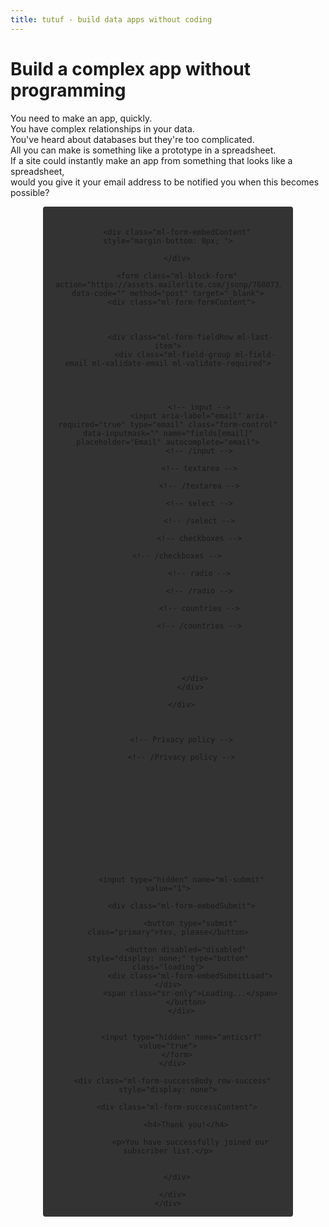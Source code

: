 ```yaml
---
title: tutuf - build data apps without coding
---
```

# Build a complex app without programming

You need to make an app, quickly.<br/>
You have complex relationships in your data.<br/>
You've heard about databases but they're too complicated.<br/>
All you can make is something like a prototype in a spreadsheet.<br/>
If a site could instantly make an app from something that looks like a spreadsheet,<br/>
would you give it your email address to be notified you when this becomes possible?

<style type="text/css">@import url("https://assets.mlcdn.com/fonts.css?version=1704356");</style>
<style type="text/css">
    /* LOADER */
    .ml-form-embedSubmitLoad {
      display: inline-block;
      width: 20px;
      height: 20px;
    }

    .g-recaptcha {
    transform: scale(1);
    -webkit-transform: scale(1);
    transform-origin: 0 0;
    -webkit-transform-origin: 0 0;
    height: ;
    }

    .sr-only {
      position: absolute;
      width: 1px;
      height: 1px;
      padding: 0;
      margin: -1px;
      overflow: hidden;
      clip: rect(0,0,0,0);
      border: 0;
    }

    .ml-form-embedSubmitLoad:after {
      content: " ";
      display: block;
      width: 11px;
      height: 11px;
      margin: 1px;
      border-radius: 50%;
      border: 4px solid #fff;
    border-color: #333 #333 #333 transparent;
    animation: ml-form-embedSubmitLoad 1.2s linear infinite;
    }
    @keyframes ml-form-embedSubmitLoad {
      0% {
      transform: rotate(0deg);
      }
      100% {
      transform: rotate(360deg);
      }
    }
      #mlb2-10956822.ml-form-embedContainer {
        box-sizing: border-box;
        display: table;
        margin: 0 auto;
        position: static;
        width: 100% !important;
      }
      #mlb2-10956822.ml-form-embedContainer h4,
      #mlb2-10956822.ml-form-embedContainer p,
      #mlb2-10956822.ml-form-embedContainer span,
      #mlb2-10956822.ml-form-embedContainer button {
        text-transform: none !important;
        letter-spacing: normal !important;
      }
      #mlb2-10956822.ml-form-embedContainer .ml-form-embedWrapper {
        background-color: #333;

        border-width: 0px;
        border-color: transparent;
        border-radius: 4px;
        border-style: solid;
        box-sizing: border-box;
        display: inline-block !important;
        margin: 0;
        padding: 0;
        position: relative;
              }
      #mlb2-10956822.ml-form-embedContainer .ml-form-embedWrapper.embedPopup,
      #mlb2-10956822.ml-form-embedContainer .ml-form-embedWrapper.embedDefault { width: 400px; }
      #mlb2-10956822.ml-form-embedContainer .ml-form-embedWrapper.embedForm { max-width: 400px; width: 100%; }
      #mlb2-10956822.ml-form-embedContainer .ml-form-align-left { text-align: left; }
      #mlb2-10956822.ml-form-embedContainer .ml-form-align-center { text-align: center; }
      #mlb2-10956822.ml-form-embedContainer .ml-form-align-default { display: table-cell !important; vertical-align: middle !important; text-align: center !important; }
      #mlb2-10956822.ml-form-embedContainer .ml-form-align-right { text-align: right; }
      #mlb2-10956822.ml-form-embedContainer .ml-form-embedWrapper .ml-form-embedHeader img {
        border-top-left-radius: 4px;
        border-top-right-radius: 4px;
        height: auto;
        margin: 0 auto !important;
        max-width: 100%;
        width: undefinedpx;
      }
      #mlb2-10956822.ml-form-embedContainer .ml-form-embedWrapper .ml-form-embedBody,
      #mlb2-10956822.ml-form-embedContainer .ml-form-embedWrapper .ml-form-successBody {
        padding: 20px 20px 0 20px;
      }
      #mlb2-10956822.ml-form-embedContainer .ml-form-embedWrapper .ml-form-embedBody.ml-form-embedBodyHorizontal {
        padding-bottom: 0;
      }
      #mlb2-10956822.ml-form-embedContainer .ml-form-embedWrapper .ml-form-embedBody .ml-form-embedContent,
      #mlb2-10956822.ml-form-embedContainer .ml-form-embedWrapper .ml-form-successBody .ml-form-successContent {
        text-align: left;
        margin: 0 0 20px 0;
      }
      #mlb2-10956822.ml-form-embedContainer .ml-form-embedWrapper .ml-form-embedBody .ml-form-embedContent h4,
      #mlb2-10956822.ml-form-embedContainer .ml-form-embedWrapper .ml-form-successBody .ml-form-successContent h4 {
        color: #000000;
        font-family: 'Open Sans', Arial, Helvetica, sans-serif;
        font-size: 30px;
        font-weight: 400;
        margin: 0 0 10px 0;
        text-align: left;
        word-break: break-word;
      }
      #mlb2-10956822.ml-form-embedContainer .ml-form-embedWrapper .ml-form-embedBody .ml-form-embedContent p,
      #mlb2-10956822.ml-form-embedContainer .ml-form-embedWrapper .ml-form-successBody .ml-form-successContent p {
        color: #000000;
        font-family: 'Open Sans', Arial, Helvetica, sans-serif;
        font-size: 14px;
        font-weight: 400;
        line-height: 20px;
        margin: 0 0 10px 0;
        text-align: left;
      }
      #mlb2-10956822.ml-form-embedContainer .ml-form-embedWrapper .ml-form-embedBody .ml-form-embedContent ul,
      #mlb2-10956822.ml-form-embedContainer .ml-form-embedWrapper .ml-form-embedBody .ml-form-embedContent ol,
      #mlb2-10956822.ml-form-embedContainer .ml-form-embedWrapper .ml-form-successBody .ml-form-successContent ul,
      #mlb2-10956822.ml-form-embedContainer .ml-form-embedWrapper .ml-form-successBody .ml-form-successContent ol {
        color: #000000;
        font-family: 'Open Sans', Arial, Helvetica, sans-serif;
        font-size: 14px;
      }
      #mlb2-10956822.ml-form-embedContainer .ml-form-embedWrapper .ml-form-embedBody .ml-form-embedContent ol ol,
      #mlb2-10956822.ml-form-embedContainer .ml-form-embedWrapper .ml-form-successBody .ml-form-successContent ol ol {
        list-style-type: lower-alpha;
      }
      #mlb2-10956822.ml-form-embedContainer .ml-form-embedWrapper .ml-form-embedBody .ml-form-embedContent ol ol ol,
      #mlb2-10956822.ml-form-embedContainer .ml-form-embedWrapper .ml-form-successBody .ml-form-successContent ol ol ol {
        list-style-type: lower-roman;
      }
      #mlb2-10956822.ml-form-embedContainer .ml-form-embedWrapper .ml-form-embedBody .ml-form-embedContent p a,
      #mlb2-10956822.ml-form-embedContainer .ml-form-embedWrapper .ml-form-successBody .ml-form-successContent p a {
        color: #000000;
        text-decoration: underline;
      }

      #mlb2-10956822.ml-form-embedContainer .ml-form-embedWrapper .ml-block-form .ml-field-group {
        text-align: left!important;
      }

      #mlb2-10956822.ml-form-embedContainer .ml-form-embedWrapper .ml-block-form .ml-field-group label {
        margin-bottom: 5px;
        color: #333333;
        font-size: 14px;
        font-family: 'Open Sans', Arial, Helvetica, sans-serif;
        font-weight: bold; font-style: normal; text-decoration: none;;
        display: inline-block;
        line-height: 20px;
      }
      #mlb2-10956822.ml-form-embedContainer .ml-form-embedWrapper .ml-form-embedBody .ml-form-embedContent p:last-child,
      #mlb2-10956822.ml-form-embedContainer .ml-form-embedWrapper .ml-form-successBody .ml-form-successContent p:last-child {
        margin: 0;
      }
      #mlb2-10956822.ml-form-embedContainer .ml-form-embedWrapper .ml-form-embedBody form {
        margin: 0;
        width: 100%;
      }
      #mlb2-10956822.ml-form-embedContainer .ml-form-embedWrapper .ml-form-embedBody .ml-form-formContent,
      #mlb2-10956822.ml-form-embedContainer .ml-form-embedWrapper .ml-form-embedBody .ml-form-checkboxRow {
        margin: 0 0 20px 0;
        width: 100%;
      }
      #mlb2-10956822.ml-form-embedContainer .ml-form-embedWrapper .ml-form-embedBody .ml-form-checkboxRow {
        float: left;
      }
      #mlb2-10956822.ml-form-embedContainer .ml-form-embedWrapper .ml-form-embedBody .ml-form-formContent.horozintalForm {
        margin: 0;
        padding: 0 0 20px 0;
        width: 100%;
        height: auto;
        float: left;
      }
      #mlb2-10956822.ml-form-embedContainer .ml-form-embedWrapper .ml-form-embedBody .ml-form-fieldRow {
        margin: 0 0 10px 0;
        width: 100%;
      }
      #mlb2-10956822.ml-form-embedContainer .ml-form-embedWrapper .ml-form-embedBody .ml-form-fieldRow.ml-last-item {
        margin: 0;
      }
      #mlb2-10956822.ml-form-embedContainer .ml-form-embedWrapper .ml-form-embedBody .ml-form-fieldRow.ml-formfieldHorizintal {
        margin: 0;
      }
      #mlb2-10956822.ml-form-embedContainer .ml-form-embedWrapper .ml-form-embedBody .ml-form-fieldRow input {
        background-color: #ffffff !important;
        color: #333333 !important;
        border-color: #cccccc;
        border-radius: 4px !important;
        border-style: solid !important;
        border-width: 1px !important;
        font-family: 'Open Sans', Arial, Helvetica, sans-serif;
        font-size: 14px !important;
        height: auto;
        line-height: 21px !important;
        margin-bottom: 0;
        margin-top: 0;
        margin-left: 0;
        margin-right: 0;
        padding: 10px 10px !important;
        width: 100% !important;
        box-sizing: border-box !important;
        max-width: 100% !important;
      }
      #mlb2-10956822.ml-form-embedContainer .ml-form-embedWrapper .ml-form-embedBody .ml-form-fieldRow input::-webkit-input-placeholder,
      #mlb2-10956822.ml-form-embedContainer .ml-form-embedWrapper .ml-form-embedBody .ml-form-horizontalRow input::-webkit-input-placeholder { color: #333333; }

      #mlb2-10956822.ml-form-embedContainer .ml-form-embedWrapper .ml-form-embedBody .ml-form-fieldRow input::-moz-placeholder,
      #mlb2-10956822.ml-form-embedContainer .ml-form-embedWrapper .ml-form-embedBody .ml-form-horizontalRow input::-moz-placeholder { color: #333333; }

      #mlb2-10956822.ml-form-embedContainer .ml-form-embedWrapper .ml-form-embedBody .ml-form-fieldRow input:-ms-input-placeholder,
      #mlb2-10956822.ml-form-embedContainer .ml-form-embedWrapper .ml-form-embedBody .ml-form-horizontalRow input:-ms-input-placeholder { color: #333333; }

      #mlb2-10956822.ml-form-embedContainer .ml-form-embedWrapper .ml-form-embedBody .ml-form-fieldRow input:-moz-placeholder,
      #mlb2-10956822.ml-form-embedContainer .ml-form-embedWrapper .ml-form-embedBody .ml-form-horizontalRow input:-moz-placeholder { color: #333333; }

      #mlb2-10956822.ml-form-embedContainer .ml-form-embedWrapper .ml-form-embedBody .ml-form-fieldRow textarea, #mlb2-10956822.ml-form-embedContainer .ml-form-embedWrapper .ml-form-embedBody .ml-form-horizontalRow textarea {
        background-color: #ffffff !important;
        color: #333333 !important;
        border-color: #cccccc;
        border-radius: 4px !important;
        border-style: solid !important;
        border-width: 1px !important;
        font-family: 'Open Sans', Arial, Helvetica, sans-serif;
        font-size: 14px !important;
        height: auto;
        line-height: 21px !important;
        margin-bottom: 0;
        margin-top: 0;
        padding: 10px 10px !important;
        width: 100% !important;
        box-sizing: border-box !important;
        max-width: 100% !important;
      }

      #mlb2-10956822.ml-form-embedContainer .ml-form-embedWrapper .ml-form-embedBody .ml-form-fieldRow .custom-radio .custom-control-label::before, #mlb2-10956822.ml-form-embedContainer .ml-form-embedWrapper .ml-form-embedBody .ml-form-horizontalRow .custom-radio .custom-control-label::before, #mlb2-10956822.ml-form-embedContainer .ml-form-embedWrapper .ml-form-embedBody .ml-form-fieldRow .custom-checkbox .custom-control-label::before, #mlb2-10956822.ml-form-embedContainer .ml-form-embedWrapper .ml-form-embedBody .ml-form-horizontalRow .custom-checkbox .custom-control-label::before, #mlb2-10956822.ml-form-embedContainer .ml-form-embedWrapper .ml-form-embedBody .ml-form-embedPermissions .ml-form-embedPermissionsOptionsCheckbox .label-description::before, #mlb2-10956822.ml-form-embedContainer .ml-form-embedWrapper .ml-form-embedBody .ml-form-interestGroupsRow .ml-form-interestGroupsRowCheckbox .label-description::before, #mlb2-10956822.ml-form-embedContainer .ml-form-embedWrapper .ml-form-embedBody .ml-form-checkboxRow .label-description::before {
          border-color: #cccccc!important;
          background-color: #ffffff!important;
      }

      #mlb2-10956822.ml-form-embedContainer .ml-form-embedWrapper .ml-form-embedBody .ml-form-fieldRow input.custom-control-input[type="checkbox"]{
        box-sizing: border-box;
        padding: 0;
        position: absolute;
        z-index: -1;
        opacity: 0;
        margin-top: 5px;
        margin-left: -1.5rem;
        overflow: visible;
      }

      #mlb2-10956822.ml-form-embedContainer .ml-form-embedWrapper .ml-form-embedBody .ml-form-fieldRow .custom-checkbox .custom-control-label::before, #mlb2-10956822.ml-form-embedContainer .ml-form-embedWrapper .ml-form-embedBody .ml-form-horizontalRow .custom-checkbox .custom-control-label::before, #mlb2-10956822.ml-form-embedContainer .ml-form-embedWrapper .ml-form-embedBody .ml-form-embedPermissions .ml-form-embedPermissionsOptionsCheckbox .label-description::before, #mlb2-10956822.ml-form-embedContainer .ml-form-embedWrapper .ml-form-embedBody .ml-form-interestGroupsRow .ml-form-interestGroupsRowCheckbox .label-description::before, #mlb2-10956822.ml-form-embedContainer .ml-form-embedWrapper .ml-form-embedBody .ml-form-checkboxRow .label-description::before {
        border-radius: 4px!important;
      }


      #mlb2-10956822.ml-form-embedContainer .ml-form-embedWrapper .ml-form-embedBody .ml-form-checkboxRow input[type=checkbox]:checked~.label-description::after, #mlb2-10956822.ml-form-embedContainer .ml-form-embedWrapper .ml-form-embedBody .ml-form-embedPermissions .ml-form-embedPermissionsOptionsCheckbox input[type=checkbox]:checked~.label-description::after, #mlb2-10956822.ml-form-embedContainer .ml-form-embedWrapper .ml-form-embedBody .ml-form-fieldRow .custom-checkbox .custom-control-input:checked~.custom-control-label::after, #mlb2-10956822.ml-form-embedContainer .ml-form-embedWrapper .ml-form-embedBody .ml-form-horizontalRow .custom-checkbox .custom-control-input:checked~.custom-control-label::after, #mlb2-10956822.ml-form-embedContainer .ml-form-embedWrapper .ml-form-embedBody .ml-form-interestGroupsRow .ml-form-interestGroupsRowCheckbox input[type=checkbox]:checked~.label-description::after {
        background-image: url("data:image/svg+xml,%3csvg xmlns='http://www.w3.org/2000/svg' viewBox='0 0 8 8'%3e%3cpath fill='%23fff' d='M6.564.75l-3.59 3.612-1.538-1.55L0 4.26 2.974 7.25 8 2.193z'/%3e%3c/svg%3e");
      }

      #mlb2-10956822.ml-form-embedContainer .ml-form-embedWrapper .ml-form-embedBody .ml-form-fieldRow .custom-radio .custom-control-input:checked~.custom-control-label::after, #mlb2-10956822.ml-form-embedContainer .ml-form-embedWrapper .ml-form-embedBody .ml-form-fieldRow .custom-radio .custom-control-input:checked~.custom-control-label::after {
        background-image: url("data:image/svg+xml,%3csvg xmlns='http://www.w3.org/2000/svg' viewBox='-4 -4 8 8'%3e%3ccircle r='3' fill='%23fff'/%3e%3c/svg%3e");
      }

      #mlb2-10956822.ml-form-embedContainer .ml-form-embedWrapper .ml-form-embedBody .ml-form-fieldRow .custom-radio .custom-control-input:checked~.custom-control-label::before, #mlb2-10956822.ml-form-embedContainer .ml-form-embedWrapper .ml-form-embedBody .ml-form-horizontalRow .custom-radio .custom-control-input:checked~.custom-control-label::before, #mlb2-10956822.ml-form-embedContainer .ml-form-embedWrapper .ml-form-embedBody .ml-form-fieldRow .custom-checkbox .custom-control-input:checked~.custom-control-label::before, #mlb2-10956822.ml-form-embedContainer .ml-form-embedWrapper .ml-form-embedBody .ml-form-horizontalRow .custom-checkbox .custom-control-input:checked~.custom-control-label::before, #mlb2-10956822.ml-form-embedContainer .ml-form-embedWrapper .ml-form-embedBody .ml-form-embedPermissions .ml-form-embedPermissionsOptionsCheckbox input[type=checkbox]:checked~.label-description::before, #mlb2-10956822.ml-form-embedContainer .ml-form-embedWrapper .ml-form-embedBody .ml-form-interestGroupsRow .ml-form-interestGroupsRowCheckbox input[type=checkbox]:checked~.label-description::before, #mlb2-10956822.ml-form-embedContainer .ml-form-embedWrapper .ml-form-embedBody .ml-form-checkboxRow input[type=checkbox]:checked~.label-description::before  {
          border-color: #000000!important;
          background-color: #000000!important;
      }

      #mlb2-10956822.ml-form-embedContainer .ml-form-embedWrapper .ml-form-embedBody .ml-form-fieldRow .custom-radio .custom-control-label::before, #mlb2-10956822.ml-form-embedContainer .ml-form-embedWrapper .ml-form-embedBody .ml-form-horizontalRow .custom-radio .custom-control-label::before, #mlb2-10956822.ml-form-embedContainer .ml-form-embedWrapper .ml-form-embedBody .ml-form-fieldRow .custom-radio .custom-control-label::after, #mlb2-10956822.ml-form-embedContainer .ml-form-embedWrapper .ml-form-embedBody .ml-form-horizontalRow .custom-radio .custom-control-label::after, #mlb2-10956822.ml-form-embedContainer .ml-form-embedWrapper .ml-form-embedBody .ml-form-fieldRow .custom-checkbox .custom-control-label::before, #mlb2-10956822.ml-form-embedContainer .ml-form-embedWrapper .ml-form-embedBody .ml-form-fieldRow .custom-checkbox .custom-control-label::after, #mlb2-10956822.ml-form-embedContainer .ml-form-embedWrapper .ml-form-embedBody .ml-form-horizontalRow .custom-checkbox .custom-control-label::before, #mlb2-10956822.ml-form-embedContainer .ml-form-embedWrapper .ml-form-embedBody .ml-form-horizontalRow .custom-checkbox .custom-control-label::after {
           top: 2px;
           box-sizing: border-box;
      }

      #mlb2-10956822.ml-form-embedContainer .ml-form-embedWrapper .ml-form-embedBody .ml-form-embedPermissions .ml-form-embedPermissionsOptionsCheckbox .label-description::before, #mlb2-10956822.ml-form-embedContainer .ml-form-embedWrapper .ml-form-embedBody .ml-form-embedPermissions .ml-form-embedPermissionsOptionsCheckbox .label-description::after, #mlb2-10956822.ml-form-embedContainer .ml-form-embedWrapper .ml-form-embedBody .ml-form-checkboxRow .label-description::before, #mlb2-10956822.ml-form-embedContainer .ml-form-embedWrapper .ml-form-embedBody .ml-form-checkboxRow .label-description::after {
           top: 0px!important;
           box-sizing: border-box!important;
      }

      #mlb2-10956822.ml-form-embedContainer .ml-form-embedWrapper .ml-form-embedBody .ml-form-checkboxRow .label-description::before, #mlb2-10956822.ml-form-embedContainer .ml-form-embedWrapper .ml-form-embedBody .ml-form-checkboxRow .label-description::after {
        top: 0px!important;
           box-sizing: border-box!important;
      }

       #mlb2-10956822.ml-form-embedContainer .ml-form-embedWrapper .ml-form-embedBody .ml-form-interestGroupsRow .ml-form-interestGroupsRowCheckbox .label-description::after {
            top: 0px!important;
            box-sizing: border-box!important;
            position: absolute;
            left: -1.5rem;
            display: block;
            width: 1rem;
            height: 1rem;
            content: "";
       }

      #mlb2-10956822.ml-form-embedContainer .ml-form-embedWrapper .ml-form-embedBody .ml-form-interestGroupsRow .ml-form-interestGroupsRowCheckbox .label-description::before {
        top: 0px!important;
        box-sizing: border-box!important;
      }

      #mlb2-10956822.ml-form-embedContainer .ml-form-embedWrapper .ml-form-embedBody .custom-control-label::before {
          position: absolute;
          top: 4px;
          left: -1.5rem;
          display: block;
          width: 16px;
          height: 16px;
          pointer-events: none;
          content: "";
          background-color: #ffffff;
          border: #adb5bd solid 1px;
          border-radius: 50%;
      }

      #mlb2-10956822.ml-form-embedContainer .ml-form-embedWrapper .ml-form-embedBody .custom-control-label::after {
          position: absolute;
          top: 2px!important;
          left: -1.5rem;
          display: block;
          width: 1rem;
          height: 1rem;
          content: "";
      }

      #mlb2-10956822.ml-form-embedContainer .ml-form-embedWrapper .ml-form-embedBody .ml-form-embedPermissions .ml-form-embedPermissionsOptionsCheckbox .label-description::before, #mlb2-10956822.ml-form-embedContainer .ml-form-embedWrapper .ml-form-embedBody .ml-form-interestGroupsRow .ml-form-interestGroupsRowCheckbox .label-description::before, #mlb2-10956822.ml-form-embedContainer .ml-form-embedWrapper .ml-form-embedBody .ml-form-checkboxRow .label-description::before {
          position: absolute;
          top: 4px;
          left: -1.5rem;
          display: block;
          width: 16px;
          height: 16px;
          pointer-events: none;
          content: "";
          background-color: #ffffff;
          border: #adb5bd solid 1px;
          border-radius: 50%;
      }

      #mlb2-10956822.ml-form-embedContainer .ml-form-embedWrapper .ml-form-embedBody .ml-form-embedPermissions .ml-form-embedPermissionsOptionsCheckbox .label-description::after {
          position: absolute;
          top: 0px!important;
          left: -1.5rem;
          display: block;
          width: 1rem;
          height: 1rem;
          content: "";
      }

      #mlb2-10956822.ml-form-embedContainer .ml-form-embedWrapper .ml-form-embedBody .ml-form-checkboxRow .label-description::after {
          position: absolute;
          top: 0px!important;
          left: -1.5rem;
          display: block;
          width: 1rem;
          height: 1rem;
          content: "";
      }

      #mlb2-10956822.ml-form-embedContainer .ml-form-embedWrapper .ml-form-embedBody .custom-radio .custom-control-label::after {
          background: no-repeat 50%/50% 50%;
      }
      #mlb2-10956822.ml-form-embedContainer .ml-form-embedWrapper .ml-form-embedBody .custom-checkbox .custom-control-label::after, #mlb2-10956822.ml-form-embedContainer .ml-form-embedWrapper .ml-form-embedBody .ml-form-embedPermissions .ml-form-embedPermissionsOptionsCheckbox .label-description::after, #mlb2-10956822.ml-form-embedContainer .ml-form-embedWrapper .ml-form-embedBody .ml-form-interestGroupsRow .ml-form-interestGroupsRowCheckbox .label-description::after, #mlb2-10956822.ml-form-embedContainer .ml-form-embedWrapper .ml-form-embedBody .ml-form-checkboxRow .label-description::after {
          background: no-repeat 50%/50% 50%;
      }

      #mlb2-10956822.ml-form-embedContainer .ml-form-embedWrapper .ml-form-embedBody .ml-form-fieldRow .custom-control, #mlb2-10956822.ml-form-embedContainer .ml-form-embedWrapper .ml-form-embedBody .ml-form-horizontalRow .custom-control {
        position: relative;
        display: block;
        min-height: 1.5rem;
        padding-left: 1.5rem;
      }

      #mlb2-10956822.ml-form-embedContainer .ml-form-embedWrapper .ml-form-embedBody .ml-form-fieldRow .custom-radio .custom-control-input, #mlb2-10956822.ml-form-embedContainer .ml-form-embedWrapper .ml-form-embedBody .ml-form-horizontalRow .custom-radio .custom-control-input, #mlb2-10956822.ml-form-embedContainer .ml-form-embedWrapper .ml-form-embedBody .ml-form-fieldRow .custom-checkbox .custom-control-input, #mlb2-10956822.ml-form-embedContainer .ml-form-embedWrapper .ml-form-embedBody .ml-form-horizontalRow .custom-checkbox .custom-control-input {
          position: absolute;
          z-index: -1;
          opacity: 0;
          box-sizing: border-box;
          padding: 0;
      }

      #mlb2-10956822.ml-form-embedContainer .ml-form-embedWrapper .ml-form-embedBody .ml-form-fieldRow .custom-radio .custom-control-label, #mlb2-10956822.ml-form-embedContainer .ml-form-embedWrapper .ml-form-embedBody .ml-form-horizontalRow .custom-radio .custom-control-label, #mlb2-10956822.ml-form-embedContainer .ml-form-embedWrapper .ml-form-embedBody .ml-form-fieldRow .custom-checkbox .custom-control-label, #mlb2-10956822.ml-form-embedContainer .ml-form-embedWrapper .ml-form-embedBody .ml-form-horizontalRow .custom-checkbox .custom-control-label {
          color: #000000;
          font-size: 12px!important;
          font-family: 'Open Sans', Arial, Helvetica, sans-serif;
          line-height: 22px;
          margin-bottom: 0;
          position: relative;
          vertical-align: top;
          font-style: normal;
          font-weight: 700;
      }

      #mlb2-10956822.ml-form-embedContainer .ml-form-embedWrapper .ml-form-embedBody .ml-form-fieldRow .custom-select, #mlb2-10956822.ml-form-embedContainer .ml-form-embedWrapper .ml-form-embedBody .ml-form-horizontalRow .custom-select {
        background-color: #ffffff !important;
        color: #333333 !important;
        border-color: #cccccc;
        border-radius: 4px !important;
        border-style: solid !important;
        border-width: 1px !important;
        font-family: 'Open Sans', Arial, Helvetica, sans-serif;
        font-size: 14px !important;
        line-height: 20px !important;
        margin-bottom: 0;
        margin-top: 0;
        padding: 10px 28px 10px 12px !important;
        width: 100% !important;
        box-sizing: border-box !important;
        max-width: 100% !important;
        height: auto;
        display: inline-block;
        vertical-align: middle;
        background: url('https://assets.mlcdn.com/ml/images/default/dropdown.svg') no-repeat right .75rem center/8px 10px;
        -webkit-appearance: none;
        -moz-appearance: none;
        appearance: none;
      }


      #mlb2-10956822.ml-form-embedContainer .ml-form-embedWrapper .ml-form-embedBody .ml-form-horizontalRow {
        height: auto;
        width: 100%;
        float: left;
      }
      .ml-form-formContent.horozintalForm .ml-form-horizontalRow .ml-input-horizontal { width: 70%; float: left; }
      .ml-form-formContent.horozintalForm .ml-form-horizontalRow .ml-button-horizontal { width: 30%; float: left; }
      .ml-form-formContent.horozintalForm .ml-form-horizontalRow .ml-button-horizontal.labelsOn { padding-top: 25px;  }
      .ml-form-formContent.horozintalForm .ml-form-horizontalRow .horizontal-fields { box-sizing: border-box; float: left; padding-right: 10px;  }
      #mlb2-10956822.ml-form-embedContainer .ml-form-embedWrapper .ml-form-embedBody .ml-form-horizontalRow input {
        background-color: #ffffff;
        color: #333333;
        border-color: #cccccc;
        border-radius: 4px;
        border-style: solid;
        border-width: 1px;
        font-family: 'Open Sans', Arial, Helvetica, sans-serif;
        font-size: 14px;
        line-height: 20px;
        margin-bottom: 0;
        margin-top: 0;
        padding: 10px 10px;
        width: 100%;
        box-sizing: border-box;
        overflow-y: initial;
      }
      #mlb2-10956822.ml-form-embedContainer .ml-form-embedWrapper .ml-form-embedBody .ml-form-horizontalRow button {
        background-color: #fff !important;
        border-color: #fff;
        border-style: solid;
        border-width: 1px;
        border-radius: 4px;
        box-shadow: none;
        color: #333 !important;
        cursor: pointer;
        font-family: 'Exo', sans-serif;
        font-size: 14px !important;
        font-weight: 700;
        line-height: 20px;
        margin: 0 !important;
        padding: 10px !important;
        width: 100%;
        height: auto;
      }
      #mlb2-10956822.ml-form-embedContainer .ml-form-embedWrapper .ml-form-embedBody .ml-form-horizontalRow button:hover {
        background-color: #333333 !important;
        border-color: #333333 !important;
      }
      #mlb2-10956822.ml-form-embedContainer .ml-form-embedWrapper .ml-form-embedBody .ml-form-checkboxRow input[type="checkbox"] {
        box-sizing: border-box;
        padding: 0;
        position: absolute;
        z-index: -1;
        opacity: 0;
        margin-top: 5px;
        margin-left: -1.5rem;
        overflow: visible;
      }
      #mlb2-10956822.ml-form-embedContainer .ml-form-embedWrapper .ml-form-embedBody .ml-form-checkboxRow .label-description {
        color: #000000;
        display: block;
        font-family: 'Open Sans', Arial, Helvetica, sans-serif;
        font-size: 12px;
        text-align: left;
        margin-bottom: 0;
        position: relative;
        vertical-align: top;
      }
      #mlb2-10956822.ml-form-embedContainer .ml-form-embedWrapper .ml-form-embedBody .ml-form-checkboxRow label {
        font-weight: normal;
        margin: 0;
        padding: 0;
        position: relative;
        display: block;
        min-height: 24px;
        padding-left: 24px;

      }
      #mlb2-10956822.ml-form-embedContainer .ml-form-embedWrapper .ml-form-embedBody .ml-form-checkboxRow label a {
        color: #000000;
        text-decoration: underline;
      }
      #mlb2-10956822.ml-form-embedContainer .ml-form-embedWrapper .ml-form-embedBody .ml-form-checkboxRow label p {
        color: #000000 !important;
        font-family: 'Open Sans', Arial, Helvetica, sans-serif !important;
        font-size: 12px !important;
        font-weight: normal !important;
        line-height: 18px !important;
        padding: 0 !important;
        margin: 0 5px 0 0 !important;
      }
      #mlb2-10956822.ml-form-embedContainer .ml-form-embedWrapper .ml-form-embedBody .ml-form-checkboxRow label p:last-child {
        margin: 0;
      }
      #mlb2-10956822.ml-form-embedContainer .ml-form-embedWrapper .ml-form-embedBody .ml-form-embedSubmit {
        margin: 0 0 20px 0;
        float: left;
        width: 100%;
      }
      #mlb2-10956822.ml-form-embedContainer .ml-form-embedWrapper .ml-form-embedBody .ml-form-embedSubmit button {
        background-color: #fff !important;
        border: none !important;
        border-radius: 4px !important;
        box-shadow: none !important;
        color: #333 !important;
        cursor: pointer;
        font-family: 'Exo', sans-serif !important;
        font-size: 14px !important;
        font-weight: 700 !important;
        line-height: 21px !important;
        height: auto;
        padding: 10px !important;
        width: 100% !important;
        box-sizing: border-box !important;
      }
      #mlb2-10956822.ml-form-embedContainer .ml-form-embedWrapper .ml-form-embedBody .ml-form-embedSubmit button.loading {
        display: none;
      }
      #mlb2-10956822.ml-form-embedContainer .ml-form-embedWrapper .ml-form-embedBody .ml-form-embedSubmit button:hover {
        background-color: #333333 !important;
      }
      .ml-subscribe-close {
        width: 30px;
        height: 30px;
        background: url('https://assets.mlcdn.com/ml/images/default/modal_close.png') no-repeat;
        background-size: 30px;
        cursor: pointer;
        margin-top: -10px;
        margin-right: -10px;
        position: absolute;
        top: 0;
        right: 0;
      }
      .ml-error input, .ml-error textarea, .ml-error select {
        border-color: red!important;
      }

      .ml-error .custom-checkbox-radio-list {
        border: 1px solid red !important;
        border-radius: 4px;
        padding: 10px;
      }

      .ml-error .label-description,
      .ml-error .label-description p,
      .ml-error .label-description p a,
      .ml-error label:first-child {
        color: #ff0000 !important;
      }

      #mlb2-10956822.ml-form-embedContainer .ml-form-embedWrapper .ml-form-embedBody .ml-form-checkboxRow.ml-error .label-description p,
      #mlb2-10956822.ml-form-embedContainer .ml-form-embedWrapper .ml-form-embedBody .ml-form-checkboxRow.ml-error .label-description p:first-letter {
        color: #ff0000 !important;
      }
            @media only screen and (max-width: 400px){

        .ml-form-embedWrapper.embedDefault, .ml-form-embedWrapper.embedPopup { width: 100%!important; }
        .ml-form-formContent.horozintalForm { float: left!important; }
        .ml-form-formContent.horozintalForm .ml-form-horizontalRow { height: auto!important; width: 100%!important; float: left!important; }
        .ml-form-formContent.horozintalForm .ml-form-horizontalRow .ml-input-horizontal { width: 100%!important; }
        .ml-form-formContent.horozintalForm .ml-form-horizontalRow .ml-input-horizontal > div { padding-right: 0px!important; padding-bottom: 10px; }
        .ml-form-formContent.horozintalForm .ml-button-horizontal { width: 100%!important; }
        .ml-form-formContent.horozintalForm .ml-button-horizontal.labelsOn { padding-top: 0px!important; }

      }
</style>

<div id="mlb2-10956822" class="ml-form-embedContainer ml-subscribe-form ml-subscribe-form-10956822">
  <div class="ml-form-align-center ">
    <div class="ml-form-embedWrapper embedForm">
      <div class="ml-form-embedBody ml-form-embedBodyDefault row-form">

        <div class="ml-form-embedContent" style="margin-bottom: 0px; ">

        </div>

        <form class="ml-block-form" action="https://assets.mailerlite.com/jsonp/768073/forms/110105728559089186/subscribe" data-code="" method="post" target="_blank">
          <div class="ml-form-formContent">



              <div class="ml-form-fieldRow ml-last-item">
                <div class="ml-field-group ml-field-email ml-validate-email ml-validate-required">




                  <!-- input -->
                  <input aria-label="email" aria-required="true" type="email" class="form-control" data-inputmask="" name="fields[email]" placeholder="Email" autocomplete="email">
                  <!-- /input -->

                  <!-- textarea -->

                  <!-- /textarea -->

                  <!-- select -->

                  <!-- /select -->

                  <!-- checkboxes -->

        <!-- /checkboxes -->

                  <!-- radio -->

                  <!-- /radio -->

                  <!-- countries -->

                  <!-- /countries -->





                </div>
              </div>

          </div>



          <!-- Privacy policy -->

          <!-- /Privacy policy -->













          <input type="hidden" name="ml-submit" value="1">

          <div class="ml-form-embedSubmit">

              <button type="submit" class="primary">Yes, please</button>

            <button disabled="disabled" style="display: none;" type="button" class="loading">
              <div class="ml-form-embedSubmitLoad"></div>
              <span class="sr-only">Loading...</span>
            </button>
          </div>


          <input type="hidden" name="anticsrf" value="true">
        </form>
      </div>

      <div class="ml-form-successBody row-success" style="display: none">

        <div class="ml-form-successContent">

            <h4>Thank you!</h4>

              <p>You have successfully joined our subscriber list.</p>


        </div>

      </div>
    </div>
  </div>
</div>

<script>
  function ml_webform_success_10956822() {
    var $ = ml_jQuery || jQuery;
    $('.ml-subscribe-form-10956822 .row-success').show();
    $('.ml-subscribe-form-10956822 .row-form').hide();
  }
</script>


<script src="https://groot.mailerlite.com/js/w/webforms.min.js?v2d8fb22bb5b3677f161552cd9e774127" type="text/javascript"></script>
<script>fetch("https://assets.mailerlite.com/jsonp/768073/forms/110105728559089186/takel")</script>
